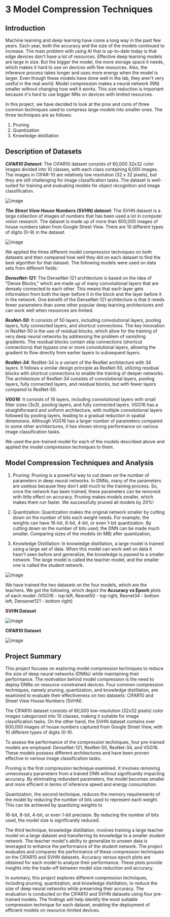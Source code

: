 # 3 Model Compression Techniques

## Introduction

Machine learning and deep learning have come a long way in the past few years. Each year, both
the accuracy and the size of the models continued to increase. The main problem with using AI
that is up-to-date today is that edge devices don't have a lot of resources. Effective deep learning
models are large in size. But the bigger the model, the more storage space it needs, which makes
it hard to use on devices with few resources. Also, the inference process takes longer and uses
more energy when the model is larger. Even though these models have done well in the lab, they
aren't very useful in the real world. Model compression makes a neural network (NN) smaller
without changing how well it works. This size reduction is important because it's hard to use
bigger NNs on devices with limited resources.

In this project, we have decided to look at the pros and cons of three common techniques used to
compress large models into smaller ones. The three techniques are as follows:

1. Pruning
2. Quantization
3. Knowledge distillation

## Description of Datasets

_**CiFAR10 Dataset**_: The CiFAR10 dataset consists of 60,000 32x32 color images divided into 10
classes, with each class containing 6,000 images. The images in CIFAR-10 are relatively low
resolution (32 x 32 pixels), but they are still challenging for image classification tasks. The
dataset is well-suited for training and evaluating models for object recognition and image
classification.

![image](https://github.com/HarshithK13/3-Model-Compression-Techniques/assets/84466567/a29e5cee-705c-4410-907b-81a969a670bf)

_**The Street View House Numbers (SVHN) dataset**_: The SVHN dataset is a large collection of
images of numbers that has been used a lot in computer vision research. The dataset is made up
of more than 600,000 images of house numbers taken from Google Street View. There are 10
different types of digits (0–9) in the dataset.

![image](https://github.com/HarshithK13/3-Model-Compression-Techniques/assets/84466567/f5a4bda5-6297-4079-9891-f840f1021cdc)    

We applied the three different model compression techniques on both datasets and then compared how
well they did on each dataset to find the best algorithm for that dataset. The following models were used
on data sets from different fields:

_**DenseNet-121**_: The DenseNet-121 architecture is based on the idea of "Dense Blocks," which
are made up of many convolutional layers that are densely connected to each other. This means
that each layer gets information from both the layer before it in the block and the layer before it
in the network. One benefit of the DenseNet-121 architecture is that it needs fewer parameters
than some other popular deep learning architectures and can work well when resources are
limited.

_**ResNet-50**_: It consists of 50 layers, including convolutional layers, pooling layers, fully
connected layers, and shortcut connections. The key innovation in ResNet-50 is the use of
residual blocks, which allow for the training of very deep neural networks by addressing the
problem of vanishing gradients. The residual blocks contain skip connections (shortcut
connections) that bypass one or more convolutional layers, allowing the gradient to flow directly
from earlier layers to subsequent layers.

_**ResNet-34**_: ResNet-34 is a variant of the ResNet architecture with 34 layers. It follows a similar
design principle as ResNet-50, utilizing residual blocks with shortcut connections to enable the
training of deeper networks. The architecture of ResNet-34 consists of convolutional layers,
pooling layers, fully connected layers, and residual blocks, but with fewer layers compared to
ResNet-50.

_**VGG16**_: It consists of 16 layers, including convolutional layers with small filter sizes (3x3),
pooling layers, and fully connected layers. VGG16 has a straightforward and uniform
architecture, with multiple convolutional layers followed by pooling layers, leading to a gradual
reduction in spatial dimensions. Although VGG16 has a larger number of parameters compared
to some other architectures, it has shown strong performance on various image classification
tasks.

We used the pre-trained model for each of the models described above and applied the model
compression techniques to them.

## Model Compression Techniques and Analysis

1. Pruning: Pruning is a powerful way to cut down on the number of parameters in deep
neural networks. In DNNs, many of the parameters are useless because they don't add
much to the training process. So, once the network has been trained, these parameters can
be removed with little effect on accuracy. Pruning makes models smaller, which makes
them run faster. We successfully pruned all models by 20%!

2. Quantization: Quantization makes the original network smaller by cutting down on the
number of bits each weight needs. For example, the weights can have 16-bit, 8-bit, 4-bit,
or even 1-bit quantization. By cutting down on the number of bits used, the DNN can be
made much smaller. Comparing sizes of the models (in MB) after quantization,

3. Knowledge Distillation: In knowledge distillation, a large model is trained using a large
set of data. When this model can work well on data it hasn't seen before and generalize,
the knowledge is passed to a smaller network. The large model is called the teacher
model, and the smaller one is called the student network.

![image](https://github.com/HarshithK13/3-Model-Compression-Techniques/assets/84466567/f529af7e-1e98-4121-9658-b4d50ed4c1a1)

We have trained the two datasets on the four models, which are the teachers. We got the
following, which depict the **Accuracy vs Epoch** plots of each model: (VGG16 - top left,
Resnet50 - top right, Resnet34 - bottom left, Densenet121 - bottom right)


**SVHN Dataset**

![image](https://github.com/HarshithK13/3-Model-Compression-Techniques/assets/84466567/d5d338b3-8822-47af-9bee-e5c133d0d6d9)

**CIFAR10 Dataset**

![image](https://github.com/HarshithK13/3-Model-Compression-Techniques/assets/84466567/c70762e1-8b03-4103-a5cc-0782d9a839bd)

## Project Summary

This project focuses on exploring model compression techniques to reduce the size of deep
neural networks (DNNs) while maintaining their performance. The motivation behind model
compression is the need to deploy DNNs on resource-constrained devices. Four common
compression techniques, namely pruning, quantization, and knowledge distillation, are examined
to evaluate their effectiveness on two datasets: CIFAR10 and Street View House Numbers
(SVHN).

The CIFAR10 dataset consists of 60,000 low-resolution (32x32 pixels) color images categorized
into 10 classes, making it suitable for image classification tasks. On the other hand, the SVHN
dataset contains over 600,000 images of house numbers captured from Google Street View, with
10 different types of digits (0-9).

To assess the performance of the compression techniques, four pre-trained models are employed:
DenseNet-121, ResNet-50, ResNet-34, and VGG16. These models possess different architectures
and have been proven effective in various image classification tasks.

Pruning is the first compression technique examined. It involves removing unnecessary
parameters from a trained DNN without significantly impacting accuracy. By eliminating
redundant parameters, the model becomes smaller and more efficient in terms of inference speed
and energy consumption.

Quantization, the second technique, reduces the memory requirements of the model by reducing
the number of bits used to represent each weight. This can be achieved by quantizing weights to

16-bit, 8-bit, 4-bit, or even 1-bit precision. By reducing the number of bits used, the model size is
significantly reduced.

The third technique, knowledge distillation, involves training a large teacher model on a large
dataset and transferring its knowledge to a smaller student network. The teacher model's ability
to generalize to unseen data is leveraged to enhance the performance of the student network.
The project evaluates and compares the performance of these compression techniques on the
CIFAR10 and SVHN datasets. Accuracy versus epoch plots are obtained for each model to
analyze their performance. These plots provide insights into the trade-off between model size
reduction and accuracy.

In summary, this project explores different compression techniques, including pruning,
quantization, and knowledge distillation, to reduce the size of deep neural networks while
preserving their accuracy. The evaluation is conducted on the CIFAR10 and SVHN datasets
using four pre-trained models. The findings will help identify the most suitable compression
technique for each dataset, enabling the deployment of efficient models on resource-limited
devices.



